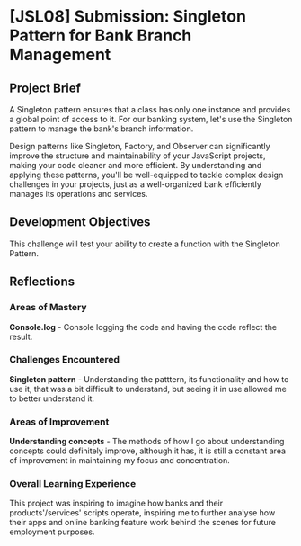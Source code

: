# [JSL08] Submission: Singleton Pattern for Bank Branch Management

## Project Brief

A Singleton pattern ensures that a class has only one instance and provides a global point of access to it. For our banking system, let's use the Singleton pattern to manage the bank's branch information.

Design patterns like Singleton, Factory, and Observer can significantly improve the structure and maintainability of your JavaScript projects, making your code cleaner and more efficient. By understanding and applying these patterns, you'll be well-equipped to tackle complex design challenges in your projects, just as a well-organized bank efficiently manages its operations and services.

## Development Objectives

This challenge will test your ability to create a function with the Singleton Pattern.

## Reflections

### Areas of Mastery

**Console.log** - Console logging the code and having the code reflect the result.

### Challenges Encountered

**Singleton pattern** - Understanding the patttern, its functionality and how to use it, that was a bit difficult to understand, but seeing it in use allowed me to better understand it.

### Areas of Improvement

**Understanding concepts** - The methods of how I go about understanding concepts could definitely improve, although it has, it is still a constant area of improvement in maintaining my focus and concentration.

### Overall Learning Experience

This project was inspiring to imagine how banks and their products'/services' scripts operate, inspiring me to further analyse how their apps and online banking feature work behind the scenes for future employment purposes.
